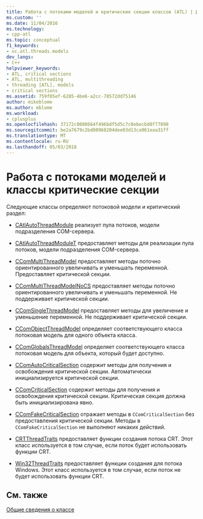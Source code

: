 ```yaml
---
title: Работа с потоками моделей и критические секции классов (ATL) | Документы Microsoft
ms.custom: ''
ms.date: 11/04/2016
ms.technology:
- cpp-atl
ms.topic: conceptual
f1_keywords:
- vc.atl.threads.models
dev_langs:
- C++
helpviewer_keywords:
- ATL, critical sections
- ATL, multithreading
- threading [ATL], models
- critical sections
ms.assetid: 759f05ef-6285-4be6-a2cc-78572dd75146
author: mikeblome
ms.author: mblome
ms.workload:
- cplusplus
ms.openlocfilehash: 37172c0080664f496bdf5d5c7c0ebecbd8f77898
ms.sourcegitcommit: be2a7679c2bd80968204dee03d13ca961eaa31ff
ms.translationtype: MT
ms.contentlocale: ru-RU
ms.lasthandoff: 05/03/2018
---
```

# <a name="threading-models-and-critical-sections-classes"></a>Работа с потоками моделей и классы критические секции
Следующие классы определяют потоковой модели и критический раздел:  
  
-   [CAtlAutoThreadModule](../atl/reference/catlautothreadmodule-class.md) реализует пула потоков, модели подразделения COM-сервера.  
  
-   [CAtlAutoThreadModuleT](../atl/reference/catlautothreadmodulet-class.md) предоставляет методы для реализации пула потоков, модели подразделения COM-сервера.  
  
-   [CComMultiThreadModel](../atl/reference/ccommultithreadmodel-class.md) предоставляет методы поточно ориентированного увеличивать и уменьшать переменной. Предоставляет критической секции.  
  
-   [CComMultiThreadModelNoCS](../atl/reference/ccommultithreadmodelnocs-class.md) предоставляет методы поточно ориентированного увеличивать и уменьшать переменной. Не поддерживает критической секции.  
  
-   [CComSingleThreadModel](../atl/reference/ccomsinglethreadmodel-class.md) предоставляет методы для увеличение и уменьшение переменной. Не поддерживает критической секции.  
  
-   [CComObjectThreadModel](../atl/reference/atl-typedefs.md#ccomobjectthreadmodel) определяет соответствующего класса потоковая модель для одного объекта класса.  
  
-   [CComGlobalsThreadModel](../atl/reference/atl-typedefs.md#ccomglobalsthreadmodel) определяет соответствующего класса потоковая модель для объекта, который будет доступно.  
  
-   [CComAutoCriticalSection](../atl/reference/ccomautocriticalsection-class.md) содержит методы для получения и освобождения критической секции. Автоматически инициализируется критической секции.  
  
-   [CComCriticalSection](../atl/reference/ccomcriticalsection-class.md) содержит методы для получения и освобождения критической секции. Критическая секция должна быть инициализирована явно.  
  
-   [CComFakeCriticalSection](../atl/reference/ccomfakecriticalsection-class.md) отражает методы в `CComCriticalSection` без предоставления критической секции. Методы в `CComFakeCriticalSection` не выполняют никаких действий.  
  
-   [CRTThreadTraits](../atl/reference/crtthreadtraits-class.md) предоставляет функции создания потока CRT. Этот класс используется в том случае, если поток будет использовать функции CRT.  
  
-   [Win32ThreadTraits](../atl/reference/win32threadtraits-class.md) предоставляет функции создания для потока Windows. Этот класс используется в том случае, если поток не будет использовать функции CRT.  
  
## <a name="see-also"></a>См. также  
 [Общие сведения о классе](../atl/atl-class-overview.md)


